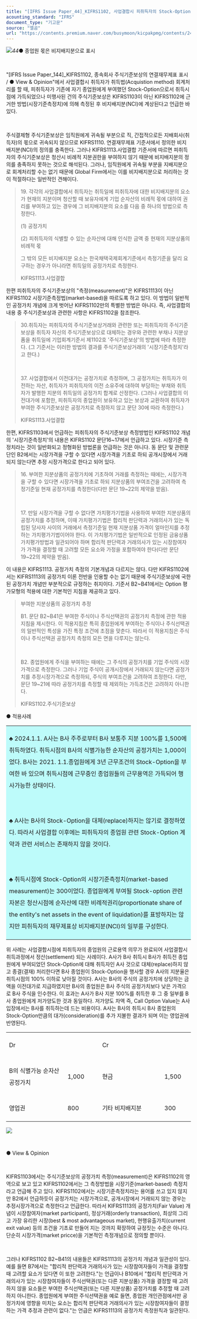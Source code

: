 ```yaml
---
title: "[IFRS Issue Paper_44]_KIFRS1102, 사업결합시 피취득자의 Stock-Option 회계처리①"
acounting_standard: "IFRS"
document_type: "기고문"
source: "엘곰"
url: "https://contents.premium.naver.com/busymoon/kicpakpmg/contents/240303160925038ex"
---
```

![](https://n2.news.naver.com/l.gif?type=content)*44*● 종업원 몫은 비지배지분으로 표시

​

"\[IFRS Issue Paper\_144\]\_KIFRS1102, 종속회사 주식기준보상의 연결재무제표 표시 / ● View & Opinion"에서 사업결합시 취득자가 취득법(Acquistion method) 회계처리를 할 때, 피취득자가 기존에 자기 종업원에게 부여했던 Stock-Option으로서 취득시점에 가득되었으나 미행사된 건의 주식기준보상은 KIFRS1103이 아닌 KIFRS1102에 근거한 방법(시장기준측정치)에 의해 측정된 후 비지배지분(NCI)에 계상된다고 언급한 바 있다.

​

주식결제형 주식기준보상은 임직원에게 귀속될 부분으로 직, 간접적으로든 지배회사(취득자)의 몫으로 귀속되지 않으므로 KIFRS1110. 연결재무제표 기준서에서 정의한 비지배지분(NCI)의 정의를 충족한다. 그러나 KIFRS1113.사업결합 기준서에 따르면 피취득자의 주식기준보상은 청산시 비례적 지분권한을 부여하지 않기 때문에 비지배지분의 정의를 충족하지 못하는 것으로 해석된다. 그러나, 임직원에게 귀속될 부분을 지배지분으로 회계처리할 수는 없기 때문에 Global Firm에서는 이를 비지배지분으로 처리하는 것이 적절하다는 일반적인 견해이다.

> 19\. 각각의 사업결합에서 취득자는 취득일에 피취득자에 대한 비지배지분의 요소가 현재의 지분이며 청산할 때 보유자에게 기업 순자산의 비례적 몫에 대하여 권리를 부여하고 있는 경우에 그 비지배지분의 요소를 다음 중 하나의 방법으로 측정한다.
> 
> (1) 공정가치
> 
> (2) 피취득자의 식별할 수 있는 순자산에 대해 인식한 금액 중 현재의 지분상품의 비례적 몫
> 
> 그 밖의 모든 비지배지분 요소는 한국채택국제회계기준에서 측정기준을 달리 요구하는 경우가 아니라면 취득일의 공정가치로 측정한다.
> 
> KIFRS1113.사업결합

한편 피취득자의 주식기준보상의 "측정(measurement)"은 KIFRS1113이 아닌 KIFRS1102 시장기준측정법(market-based)을 따르도록 하고 있다. 이 방법이 일반적인 공정가치 개념에 크게 벗어난 KIFRS1102만의 특별한 방법은 아니다. 즉, 사업결합의 내용 중 주식기준보상과 관련한 사항은 KIFRS1102을 참조한다.

> 30.취득자는 피취득자의 주식기준보상거래와 관련한 또는 피취득자의 주식기준보상을 취득자 자신의 주식기준보상으로 대체하는 경우와 관련한 부채나 지분상품을 취득일에 기업회계기준서 제1102호 '주식기준보상'의 방법에 따라 측정한다. (그 기준서는 이러한 방법의 결과를 주식기준보상거래의 '시장기준측정치'라고 한다.)
> 
> ​
> 
> 37\. 사업결합에서 이전대가는 공정가치로 측정하며, 그 공정가치는 취득자가 이전하는 자산, 취득자가 피취득자의 이전 소유주에 대하여 부담하는 부채와 취득자가 발행한 지분의 취득일의 공정가치 합계로 산정한다. (그러나 사업결합의 이전대가에 포함한, 피취득자의 종업원이 보유하고 있는 보상과 교환하여 취득자가 부여한 주식기준보상은 공정가치로 측정하지 않고 문단 30에 따라 측정한다.)
> 
> KIFRS1113.사업결합

한편, KIFRS1103에서 언급하는 피취득자의 주식기준보상 측정방법인 KIFRS1102 개념의 '시장기준측정치'의 내용은 KIFRS1102 문단16~17에서 언급하고 있다. 시장기준 측정치라는 것이 일반화되고 정형화된 방법론을 언급하는 것은 아니다. 동 문단 및 관련문단인 B2에서는 시장가격을 구할 수 있다면 시장가격을 기초로 하되 공개시장에서 거래되지 않는다면 추정 시장가격으로 한다고 되어 있다.

> 16\. 부여한 지분상품의 공정가치에 기초하여 거래를 측정하는 때에는, 시장가격을 구할 수 있다면 시장가격을 기초로 하되 지분상품의 부여조건을 고려하여 측정기준일 현재 공정가치를 측정한다(다만 문단 19~22의 제약을 받음).
> 
> ​
> 
> 17\. 만일 시장가격을 구할 수 없다면 가치평가기법을 사용하여 부여한 지분상품의 공정가치를 추정하며, 이때 가치평가기법은 합리적 판단력과 거래의사가 있는 독립된 당사자 사이의 거래에서 측정기준일 현재 지분상품 가격이 얼마인지를 추정하는 가치평가기법이어야 한다. 이 가치평가기법은 일반적으로 인정된 금융상품 가치평가방법과 일관되어야 하며 합리적 판단력과 거래의사가 있는 시장참여자가 가격을 결정할 때 고려할 모든 요소와 가정을 포함하여야 한다(다만 문단 19~22의 제약을 받음).​

이 내용은 KIFRS1113. 공정가치 측정의 기본개념과 다르지는 않다. 다만 KIFRS1102에서는 KIFRS1113의 공정가치 이론 전반을 인용할 수는 없기 때문에 주식기준보상에 국한된 공정가치 개념만 부분적으로 규정하는 취지이다. 기준서 B2~B41에서는 Option 평가모형의 적용에 대한 기본적인 지침을 제공하고 있다.

> 부여한 지분상품의 공정가치 추정
> 
> B1. 문단 B2~B41은 부여한 주식이나 주식선택권의 공정가치 측정에 관한 적용지침을 제시한다. 이 적용지침은 특히 종업원에게 부여하는 주식이나 주식선택권의 일반적인 특성을 가진 특정 조건에 초점을 맞춘다. 따라서 이 적용지침은 주식이나 주식선택권 공정가치 측정의 모든 면을 다루지는 않는다.
> 
> ​
> 
> B2. 종업원에게 주식을 부여하는 때에는 그 주식의 공정가치를 기업 주식의 시장가격으로 측정한다. 그러나 기업 주식이 공개시장에서 거래되지 않는다면 공정가치를 추정시장가격으로 측정하되, 주식의 부여조건을 고려하여 조정한다. 다만, 문단 19~21에 따라 공정가치를 측정할 때 제외하는 가득조건은 고려하지 아니한다.
> 
> KIFRS1102.주식기준보상

● 적용사례

<table style=""><tbody><tr><td colspan="3" rowspan="1" style="width: 100.0%; height: 102.0px;  background-color: #bdfbfa;"><div><p style="line-height:2.0;"><span style="">♣ 2024.1.1. A사는 B사 주주로부터 B사 보통주 지분 100%를 1,500에 취득하였다. 취득시점의 B사의 식별가능한 순자산의 공정가치는 1,000이었다. B사는 2021. 1.1.종업원에게 3년 근무조건의 Stock-Option을 부여한 바 있으며 취득시점에 근무중인 종업원들의 근무용역은 가득되어 행사가능한 상태이다.</span></p></div><div><p style="line-height:2.0;"><span style="">​</span></p></div><div><p style="line-height:2.0;"><span style="">♣ A사는 B사의 Stock-Option을 대체(replace)하지는 않기로 결정하였다. 따라서 사업결합 이후에는 피취득자의 종업원 관련 Stock-Option 계약과 관련 서비스는 존재하지 않을 것이다.</span></p></div><div><p style="line-height:2.0;"><span style="">​</span></p></div><div><p style="line-height:2.0;"><span style="">♣ 취득시점에 Stock-Option의 시장기준측정치(market-based measurement)는 300이었다. 종업원에게 부여될 Stock-option 관련 자본은 청산시점에 순자산에 대한 비례적권리(proportionate share of the entity's net assets in the event of liquidation)를 표방하지는 않지만 피취득자의 재무제표상 비지배지분(NCI)의 일부를 구성한다.</span></p></div></td></tr></tbody></table>

위 사례는 사업결합시점에 피취득자의 종업원의 근로용역 의무가 완료되어 사업결합시 취득과정에서 정산(settlement) 되는 사례이다. A사가 B사 취득시 B사가 취득전 종업원에게 부여되었던 Stock-Option에 대해 취득자인 A사 것으로 대체(replace)하지 않고 종결(결재) 처리한다면 B사 종업원이 Stock-Option을 행사할 경우 A사의 지분율은 취득시점의 100% 이하로 낮아질 것이다. A사는 B사의 주식의 공정가치에 상당하는 금액을 이전대가로 지급하였지만 B사의 종업원은 B사 주식의 공정가치보다 낮은 가격으로 B사 주식을 인수한다. 이 효과는 A사가 B사 지분 100%를 취득한 후 그 중 일부를 B사 종업원에게 저가양도한 것과 동일하다. 저가양도 차액 즉, Call Option Value는 A사 입장에서는 B사를 취득하는데 드는 비용이다. A사는 B사의 취득시 B사 종업원의 Stock-Option만큼의 대가(consideration)를 추가 지불한 결과가 되며 이는 영업권에 반영된다.

<table style=""><tbody><tr><td colspan="2" rowspan="1" style="width: 50.43%; height: 43.0px;  "><div><p style="line-height:2.0;"><span style="">Dr</span></p></div></td><td colspan="2" rowspan="1" style="width: 49.57%; height: 43.0px;  "><div><p style="line-height:2.0;"><span style="">Cr</span></p></div></td></tr><tr><td colspan="1" rowspan="1" style="width: 31.64%; height: 43.0px;  "><div><p style="line-height:2.0;"><span style="">B의 식별가능 순자산 공정가치</span></p></div></td><td colspan="1" rowspan="1" style="width: 18.79%; height: 43.0px;  "><div><p style="line-height:2.0;"><span style="">1,000</span></p></div></td><td colspan="1" rowspan="1" style="width: 33.66%; height: 43.0px;  "><div><p style="line-height:2.0;"><span style="">현금</span></p></div></td><td colspan="1" rowspan="1" style="width: 15.91%; height: 43.0px;  "><div><p style="line-height:2.0;"><span style="">1,500</span></p></div></td></tr><tr><td colspan="1" rowspan="1" style="width: 31.64%; height: 43.0px;  "><div><p style="line-height:2.0;"><span style="">영업권</span></p></div></td><td colspan="1" rowspan="1" style="width: 18.79%; height: 43.0px;  "><div><p style="line-height:2.0;"><span style="">800</span></p></div></td><td colspan="1" rowspan="1" style="width: 33.66%; height: 43.0px;  "><div><p style="line-height:2.0;"><span style="">기타 비지배지분</span></p></div></td><td colspan="1" rowspan="1" style="width: 15.91%; height: 43.0px;  "><div><p style="line-height:2.0;"><span style="">300</span></p></div></td></tr></tbody></table>

![](https://dthumb-phinf.pstatic.net/dthumb?src=%22https://postfiles.pstatic.net/MjAyNDAxMTVfMjY1/MDAxNzA1Mjk1MjU5MjA1.kht25z-2EHKM4cVD5P63eekjXOs7nyYQVBbYsLb_mf8g.tWC4NWxCj1WeJm3gbo4wU-eBdS-X3xceV7uD7uS8S70g.PNG.busymoon/image.png?type=w773%22&service=scs&type=w800)

​

● View & Opinion

​

KIFRS1103에서는 주식기준보상의 공정가치 측정(measurement)은 KIFRS1102의 영역으로 보고 있고 KIFRS1102에서는 그 측정방법을 시장기준(market-based) 측정치라고 언급해 주고 있다. KIFRS1102에서는 시장기준측정치라는 용어를 쓰고 있지 않지만 B2에서 언급하듯이 공정가치는 시장가격으로, 공개시장에서 거래되지 않는 경우는 추정시장가격으로 측정한다고 언급한다. 따라서 KIFRS1113의 공정가치(Fair Value) 개념이 시장참여자(market participant), 정상거래(orderly transaction), 최상의 그리고 가장 유리한 시장(best & most advantageous market), 현행유출가치(current exit value) 등의 조건을 기초로 만들어 지는 것까지 확장하여 규정짓는 수준은 아니다. 단순히 시장가격(market pricce)을 기본적인 측정개념으로 정의할 뿐이다.

​

그러나 KIFRS1102 B2~B41의 내용들은 KIFRS1113의 공정가치 개념과 일관성이 있다. 예를 들면 B7에서는 "합리적 판단력과 거래의사가 있는 시장참여자들이 가격을 결정할 때 고려할 요소가 있다면 이 또한 고려한다."는 언급이나 B10에서 "합리적 판단력과 거래의사가 있는 시장참여자들이 주식선택권(또는 다른 지분상품) 가격을 결정할 때 고려하지 않을 요소들은 부여한 주식선택권(또는 다른 지분상품) 공정가치를 추정할 때 고려하지 아니한다. 종업원에게 부여한 주식선택권을 예로 들면, 종업원 개인관점에서만 공정가치에 영향을 미치는 요소는 합리적 판단력과 거래의사가 있는 시장참여자들이 결정하는 가격 추정과 관련이 없다."는 언급은 KIFRS1113의 공정가치 측정원칙과 일관된다.